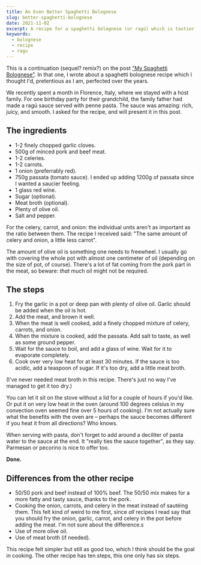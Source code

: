 ```yaml
---
title: An Even Better Spaghetti Bolognese
slug: better-spaghetti-bolognese
date: 2021-11-02
excerpt: A recipe for a spaghetti bolognese (or ragú) which is tastier than an earlier version I published – and simpler!
keywords:
  - bolognese
  - recipe
  - ragu
---
```


This is a continuation (sequel? remix?) on the post
["My Spaghetti Bolognese"](/writings/my-spaghetti-bolognese). In that one, I wrote about a spaghetti
bolognese recipe which I thought I'd, pretentious as I am, perfected over the years.

We recently spent a month in Florence, Italy, where we stayed with a host family. For one birthday
party for their grandchild, the family father had made a ragú sauce served with penne pasta. The
sauce was amazing: rich, juicy, and smooth. I asked for the recipe, and will present it in this
post.

## The ingredients

- 1-2 finely chopped garlic cloves.
- 500g of minced pork and beef meat.
- 1-2 celeries.
- 1-2 carrots.
- 1 onion (preferrably red).
- 750g passata (tomato sauce). I ended up adding 1200g of passata since I wanted a saucier feeling.
- 1 glass red wine.
- Sugar (optional).
- Meat broth (optional).
- Plenty of olive oil.
- Salt and pepper.

For the celery, carrot, and onion: the individual units aren't as important as the ratio between
them. The recipe I received said: "The same amount of celery and onion, a little less carrot".

The amount of olive oil is something one needs to freewheel. I usually go with covering the whole
pot with almost one centimeter of oil (depending on the size of pot, of course). There's a lot of
fat coming from the pork part in the meat, so beware: _that_ much oil might not be required.

## The steps

1. Fry the garlic in a pot or deep pan with plenty of olive oil. Garlic should be added when the oil
   is hot.
2. Add the meat, and brown it well.
3. When the meat is well cooked, add a finely chopped mixture of celery, carrots, and onion.
4. When the mixture is cooked, add the passata. Add salt to taste, as well as some ground pepper.
5. Wait for the sauce to boil, and add a glass of wine. Wait for it to evaporate completely.
6. Cook over very low heat for at least 30 minutes. If the sauce is too acidic, add a teaspoon of
   sugar. If it's too dry, add a little meat broth.

(I've never needed meat broth in this recipe. There's just no way I've managed to get it too dry.)

You can let it sit on the stove without a lid for a couple of hours if you'd like. Or put it on very
low heat in the oven (around 100 degrees celsius in my convection oven seemed fine over 5 hours of
cooking). I'm not actually sure what the benefits with the oven are – perhaps the sauce becomes
different if you heat it from all directions? Who knows.

When serving with pasta, don't forget to add around a deciliter of pasta water to the sauce at the
end. It "really ties the sauce together", as they say. Parmesan or pecorino is nice to offer too.

**Done.**

## Differences from the other recipe

- 50/50 pork and beef instead of 100% beef. The 50/50 mix makes for a more fatty and tasty sauce,
  thanks to the pork.
- Cooking the onion, carrots, and celery in the meat instead of sautéing them. This felt kind of
  weird to me first, since _all_ recipes I read say that you should fry the onion, garlic, carrot,
  and celery in the pot before adding the meat. I'm not sure about the difference.s
- Use of more olive oil.
- Use of meat broth (if needed).

This recipe felt simpler but still as good too, which I think should be the goal in cooking. The
other recipe has ten steps, this one only has six steps.
